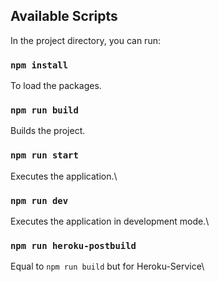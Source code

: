 ## Available Scripts

In the project directory, you can run:

### `npm install`
To load the packages.  

### `npm run build`
Builds the project. 

### `npm run start`
Executes the application.\

### `npm run dev`
Executes the application in development mode.\

### `npm run heroku-postbuild`
Equal to `npm run build` but for Heroku-Service\
